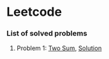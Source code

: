 # Leetcode

### List of solved problems

1. Problem 1: [Two Sum](https://leetcode.com/problems/two-sum/), [Solution](Leetcode/TwoSum_1.java) 